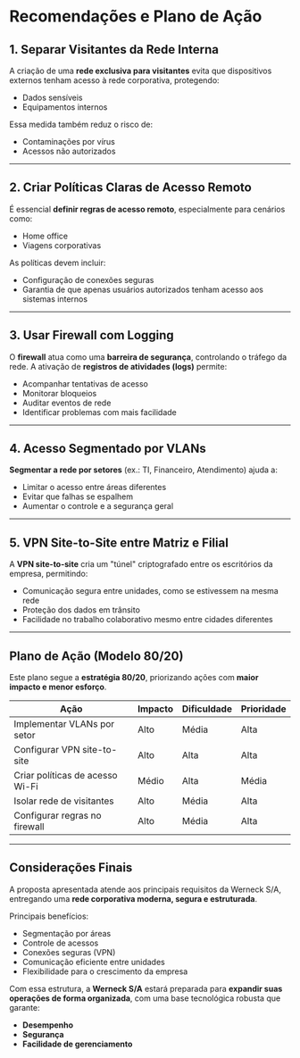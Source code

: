# Recomendações e Plano de Ação

## 1. Separar Visitantes da Rede Interna

A criação de uma **rede exclusiva para visitantes** evita que dispositivos externos tenham acesso à rede corporativa, protegendo:

- Dados sensíveis
- Equipamentos internos

Essa medida também reduz o risco de:

- Contaminações por vírus
- Acessos não autorizados

---

## 2. Criar Políticas Claras de Acesso Remoto

É essencial **definir regras de acesso remoto**, especialmente para cenários como:

- Home office
- Viagens corporativas

As políticas devem incluir:

- Configuração de conexões seguras
- Garantia de que apenas usuários autorizados tenham acesso aos sistemas internos

---

## 3. Usar Firewall com Logging

O **firewall** atua como uma **barreira de segurança**, controlando o tráfego da rede. A ativação de **registros de atividades (logs)** permite:

- Acompanhar tentativas de acesso
- Monitorar bloqueios
- Auditar eventos de rede
- Identificar problemas com mais facilidade

---

## 4. Acesso Segmentado por VLANs

**Segmentar a rede por setores** (ex.: TI, Financeiro, Atendimento) ajuda a:

- Limitar o acesso entre áreas diferentes
- Evitar que falhas se espalhem
- Aumentar o controle e a segurança geral

---

## 5. VPN Site-to-Site entre Matriz e Filial

A **VPN site-to-site** cria um "túnel" criptografado entre os escritórios da empresa, permitindo:

- Comunicação segura entre unidades, como se estivessem na mesma rede
- Proteção dos dados em trânsito
- Facilidade no trabalho colaborativo mesmo entre cidades diferentes

---

## Plano de Ação (Modelo 80/20)

Este plano segue a **estratégia 80/20**, priorizando ações com **maior impacto e menor esforço**.

| Ação                           | Impacto | Dificuldade | Prioridade |
|--------------------------------|---------|-------------|------------|
| Implementar VLANs por setor    | Alto    | Média       | Alta       |
| Configurar VPN site-to-site    | Alto    | Alta        | Alta       |
| Criar políticas de acesso Wi-Fi| Médio   | Alta        | Média      |
| Isolar rede de visitantes      | Alto    | Média       | Alta       |
| Configurar regras no firewall  | Alto    | Média       | Alta       |

---

## Considerações Finais

A proposta apresentada atende aos principais requisitos da Werneck S/A, entregando uma **rede corporativa moderna, segura e estruturada**.

Principais benefícios:

- Segmentação por áreas
- Controle de acessos
- Conexões seguras (VPN)
- Comunicação eficiente entre unidades
- Flexibilidade para o crescimento da empresa

Com essa estrutura, a **Werneck S/A** estará preparada para **expandir suas operações de forma organizada**, com uma base tecnológica robusta que garante:

- **Desempenho**
- **Segurança**
- **Facilidade de gerenciamento**
